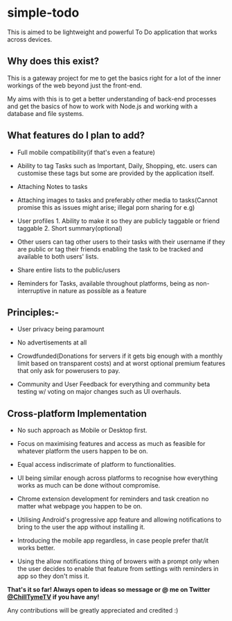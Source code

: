 # simple-todo
This is aimed to be lightweight and powerful To Do application that works across devices.

<h2>Why does this exist?</h2>
This is a gateway project for me to get the basics right for a lot of the inner workings of the web beyond just the front-end. 

My aims with this is to get a better understanding of back-end processes and get the basics of how to work with Node.js and working with a
database and file systems. 

<h2>What features do I plan to add?</h2>

- Full mobile compatibility(if that's even a feature)

- Ability to tag Tasks such as Important, Daily, Shopping, etc. users can customise these tags but some are provided by the application itself.

- Attaching Notes to tasks

- Attaching images to tasks and preferably other media to tasks(Cannot promise this as issues might arise; illegal porn sharing for e.g)

- User profiles 1. Ability to make it so they are publicly taggable or friend taggable 2. Short summary(optional)

- Other users can tag other users to their tasks with their username if they are public or tag their friends enabling the task to be tracked and available to both users' lists.

- Share entire lists to the public/users

- Reminders for Tasks, available throughout platforms, being as non-interruptive in nature as possible as a feature

<h2>Principles:-</h2>

- User privacy being paramount

- No advertisements at all

- Crowdfunded(Donations for servers if it gets big enough with a monthly limit based on transparent costs) and at worst optional premium features that only ask for powerusers to pay. 

- Community and User Feedback for everything and community beta testing w/ voting on major changes such as UI overhauls.

<h2>Cross-platform Implementation</h2>

- No such approach as Mobile or Desktop first. 

- Focus on maximising features and access as much as feasible for whatever platform the users happen to be on.

- Equal access indiscrimate of platform to functionalities.

- UI being similar enough across platforms to recognise how everything works as much can be done without compromise.

- Chrome extension development for reminders and task creation no matter what webpage you happen to be on. 

- Utilising Android's progressive app feature and allowing notifications to bring to the user the app without installing it.

- Introducing the mobile app regardless, in case people prefer that/it works better. 

- Using the allow notifications thing of browers with a prompt only when the user decides to enable that feature from settings with reminders in app so they don't miss it.


<b>That's it so far! Always open to ideas so message or @ me on Twitter <a href="https://twitter.com/ChillTymeTV">@ChillTymeTV</a> if you have any!</b> 

Any contributions will be greatly appreciated and credited :) 
